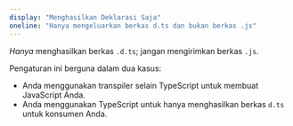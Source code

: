 ```yaml
---
display: "Menghasilkan Deklarasi Saja"
oneline: "Hanya mengeluarkan berkas d.ts dan bukan berkas .js"
---
```


_Hanya_ menghasilkan berkas `.d.ts`; jangan mengirimkan berkas `.js`.

Pengaturan ini berguna dalam dua kasus:

- Anda menggunakan transpiler selain TypeScript untuk membuat JavaScript Anda.
- Anda menggunakan TypeScript untuk hanya menghasilkan berkas `d.ts` untuk konsumen Anda.